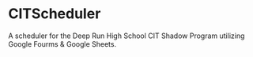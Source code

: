 # CITScheduler
A scheduler for the Deep Run High School CIT Shadow Program utilizing Google Fourms & Google Sheets.
